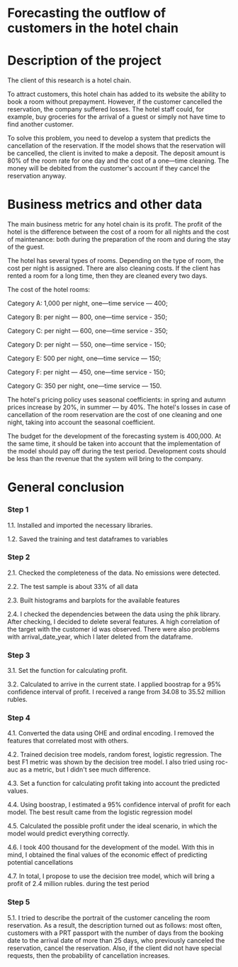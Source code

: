 # Forecasting the outflow of customers in the hotel chain
# Description of the project
The client of this research is a hotel chain.

To attract customers, this hotel chain has added to its website the ability to book a room without prepayment. However, if the customer cancelled the reservation, the company suffered losses. The hotel staff could, for example, buy groceries for the arrival of a guest or simply not have time to find another customer.

To solve this problem, you need to develop a system that predicts the cancellation of the reservation. If the model shows that the reservation will be cancelled, the client is invited to make a deposit. The deposit amount is 80% of the room rate for one day and the cost of a one—time cleaning. The money will be debited from the customer's account if they cancel the reservation anyway.

# Business metrics and other data
The main business metric for any hotel chain is its profit. The profit of the hotel is the difference between the cost of a room for all nights and the cost of maintenance: both during the preparation of the room and during the stay of the guest.

The hotel has several types of rooms. Depending on the type of room, the cost per night is assigned. There are also cleaning costs. If the client has rented a room for a long time, then they are cleaned every two days.

The cost of the hotel rooms:

Category A: 1,000 per night, one—time service — 400; 

Category B: per night — 800, one—time service - 350; 

Category C: per night — 600, one—time service - 350; 

Category D: per night — 550, one—time service - 150; 

Category E: 500 per night, one—time service — 150; 

Category F: per night — 450, one—time service - 150; 

Category G: 350 per night, one—time service — 150.

The hotel's pricing policy uses seasonal coefficients: in spring and autumn prices increase by 20%, in summer — by 40%. The hotel's losses in case of cancellation of the room reservation are the cost of one cleaning and one night, taking into account the seasonal coefficient.

The budget for the development of the forecasting system is 400,000. At the same time, it should be taken into account that the implementation of the model should pay off during the test period. Development costs should be less than the revenue that the system will bring to the company.

# General conclusion

### Step 1

1.1. Installed and imported the necessary libraries.

1.2. Saved the training and test dataframes to variables

### Step 2

2.1. Checked the completeness of the data. No emissions were detected.

2.2. The test sample is about 33% of all data

2.3. Built histograms and barplots for the available features

2.4. I checked the dependencies between the data using the phik library. After checking, I decided to delete several features. A high correlation of the target with the customer id was observed. There were also problems with arrival_date_year, which I later deleted from the dataframe.

### Step 3

3.1. Set the function for calculating profit. 

3.2. Calculated to arrive in the current state. I applied boostrap for a 95% confidence interval of profit. I received a range from 34.08 to 35.52 million rubles.

### Step 4

4.1. Converted the data using OHE and ordinal encoding. I removed the features that correlated most with others.

4.2. Trained decision tree models, random forest, logistic regression. The best F1 metric was shown by the decision tree model. I also tried using roc-auc as a metric, but I didn't see much difference.

4.3. Set a function for calculating profit taking into account the predicted values. 

4.4. Using boostrap, I estimated a 95% confidence interval of profit for each model. The best result came from the logistic regression model

4.5. Calculated the possible profit under the ideal scenario, in which the model would predict everything correctly. 

4.6. I took 400 thousand for the development of the model. With this in mind, I obtained the final values of the economic effect of predicting potential cancellations

4.7. In total, I propose to use the decision tree model, which will bring a profit of 2.4 million rubles. during the test period

### Step 5

5.1. I tried to describe the portrait of the customer canceling the room reservation. 
As a result, the description turned out as follows: most often, customers with a PRT passport with the number of days from the booking date to the arrival date of more than 25 days, who previously canceled the reservation, cancel the reservation. Also, if the client did not have special requests, then the probability of cancellation increases.
